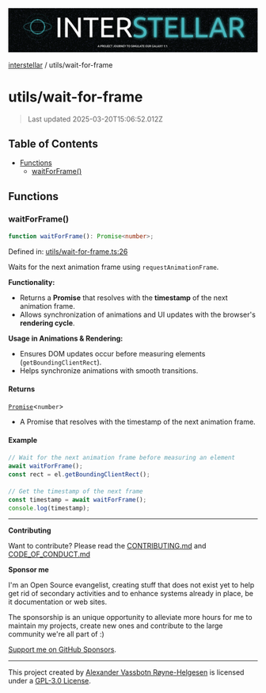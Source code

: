 <div><img alt="SPECCER logo" src="https://raw.githubusercontent.com/phun-ky/interstellar/main/public/interstellar-header.png" style="max-height:120px;"/></div>

[interstellar](../README.md) / utils/wait-for-frame

# utils/wait-for-frame

> Last updated 2025-03-20T15:06:52.012Z

## Table of Contents

- [Functions](#functions)
  - [waitForFrame()](#waitforframe)

## Functions

### waitForFrame()

```ts
function waitForFrame(): Promise<number>;
```

Defined in:
[utils/wait-for-frame.ts:26](https://github.com/phun-ky/interstellar/blob/main/src/utils/wait-for-frame.ts#L26)

Waits for the next animation frame using `requestAnimationFrame`.

**Functionality:**

- Returns a **Promise** that resolves with the **timestamp** of the next
  animation frame.
- Allows synchronization of animations and UI updates with the browser's
  **rendering cycle**.

**Usage in Animations & Rendering:**

- Ensures DOM updates occur before measuring elements (`getBoundingClientRect`).
- Helps synchronize animations with smooth transitions.

#### Returns

[`Promise`](https://developer.mozilla.org/docs/Web/JavaScript/Reference/Global_Objects/Promise)<`number`>

- A Promise that resolves with the timestamp of the next animation frame.

#### Example

```ts
// Wait for the next animation frame before measuring an element
await waitForFrame();
const rect = el.getBoundingClientRect();

// Get the timestamp of the next frame
const timestamp = await waitForFrame();
console.log(timestamp);
```

---

**Contributing**

Want to contribute? Please read the
[CONTRIBUTING.md](https://github.com/phun-ky/interstellar/blob/main/CONTRIBUTING.md)
and
[CODE_OF_CONDUCT.md](https://github.com/phun-ky/interstellar/blob/main/CODE_OF_CONDUCT.md)

**Sponsor me**

I'm an Open Source evangelist, creating stuff that does not exist yet to help
get rid of secondary activities and to enhance systems already in place, be it
documentation or web sites.

The sponsorship is an unique opportunity to alleviate more hours for me to
maintain my projects, create new ones and contribute to the large community
we're all part of :)

[Support me on GitHub Sponsors](https://github.com/sponsors/phun-ky).

---

This project created by [Alexander Vassbotn Røyne-Helgesen](http://phun-ky.net)
is licensed under a
[GPL-3.0 License](https://choosealicense.com/licenses/gpl-3.0/).
